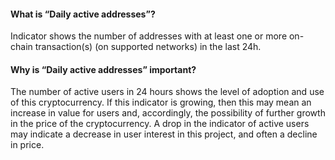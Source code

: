 #### What is “Daily active addresses”?

Indicator shows the number of addresses with at least one or more on-chain transaction(s) (on supported networks) in the last 24h.

#### Why is “Daily active addresses” important?

The number of active users in 24 hours shows the level of adoption and use of this cryptocurrency. If this indicator is growing, then this may mean an increase in value for users and, accordingly, the possibility of further growth in the price of the cryptocurrency. A drop in the indicator of active users may indicate a decrease in user interest in this project, and often a decline in price.
